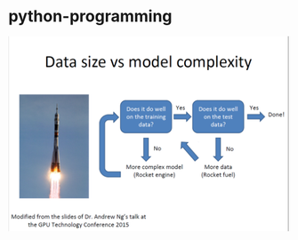 # python-programming

![result link](https://github.com/ivan0124/python-programming/blob/master/images/M_20190317_1.png)
